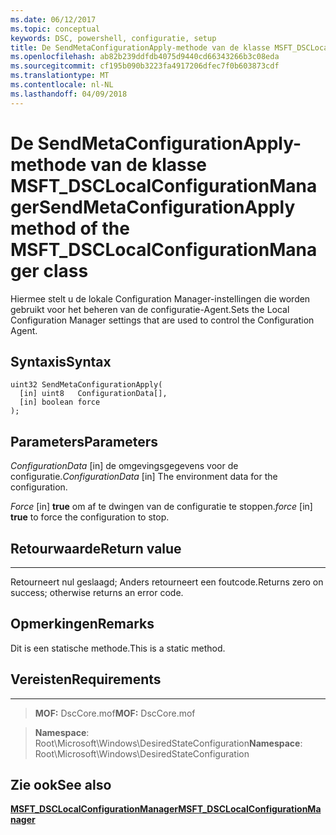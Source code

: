```yaml
---
ms.date: 06/12/2017
ms.topic: conceptual
keywords: DSC, powershell, configuratie, setup
title: De SendMetaConfigurationApply-methode van de klasse MSFT_DSCLocalConfigurationManager
ms.openlocfilehash: ab82b239ddfdb4075d9440cd66343266b3c08eda
ms.sourcegitcommit: cf195b090b3223fa4917206dfec7f0b603873cdf
ms.translationtype: MT
ms.contentlocale: nl-NL
ms.lasthandoff: 04/09/2018
---
```

# <a name="sendmetaconfigurationapply-method-of-the-msftdsclocalconfigurationmanager-class"></a><span data-ttu-id="44c1e-103">De SendMetaConfigurationApply-methode van de klasse MSFT_DSCLocalConfigurationManager</span><span class="sxs-lookup"><span data-stu-id="44c1e-103">SendMetaConfigurationApply method of the MSFT_DSCLocalConfigurationManager class</span></span>

<span data-ttu-id="44c1e-104">Hiermee stelt u de lokale Configuration Manager-instellingen die worden gebruikt voor het beheren van de configuratie-Agent.</span><span class="sxs-lookup"><span data-stu-id="44c1e-104">Sets the Local Configuration Manager settings that are used to control the Configuration Agent.</span></span>

<a name="syntax"></a><span data-ttu-id="44c1e-105">Syntaxis</span><span class="sxs-lookup"><span data-stu-id="44c1e-105">Syntax</span></span>
------

```mof
uint32 SendMetaConfigurationApply(
  [in] uint8   ConfigurationData[],
  [in] boolean force
);
```

<a name="parameters"></a><span data-ttu-id="44c1e-106">Parameters</span><span class="sxs-lookup"><span data-stu-id="44c1e-106">Parameters</span></span>
----------

<span data-ttu-id="44c1e-107">*ConfigurationData* \[in\] de omgevingsgegevens voor de configuratie.</span><span class="sxs-lookup"><span data-stu-id="44c1e-107">*ConfigurationData* \[in\] The environment data for the configuration.</span></span>

<span data-ttu-id="44c1e-108">*Force* \[in\] **true** om af te dwingen van de configuratie te stoppen.</span><span class="sxs-lookup"><span data-stu-id="44c1e-108">*force* \[in\] **true** to force the configuration to stop.</span></span>

## <a name="return-value"></a><span data-ttu-id="44c1e-109">Retourwaarde</span><span class="sxs-lookup"><span data-stu-id="44c1e-109">Return value</span></span>
------------

<span data-ttu-id="44c1e-110">Retourneert nul geslaagd; Anders retourneert een foutcode.</span><span class="sxs-lookup"><span data-stu-id="44c1e-110">Returns zero on success; otherwise returns an error code.</span></span>

## <a name="remarks"></a><span data-ttu-id="44c1e-111">Opmerkingen</span><span class="sxs-lookup"><span data-stu-id="44c1e-111">Remarks</span></span>

<span data-ttu-id="44c1e-112">Dit is een statische methode.</span><span class="sxs-lookup"><span data-stu-id="44c1e-112">This is a static method.</span></span>

## <a name="requirements"></a><span data-ttu-id="44c1e-113">Vereisten</span><span class="sxs-lookup"><span data-stu-id="44c1e-113">Requirements</span></span>
------------
><span data-ttu-id="44c1e-114">**MOF:** DscCore.mof</span><span class="sxs-lookup"><span data-stu-id="44c1e-114">**MOF:** DscCore.mof</span></span>

><span data-ttu-id="44c1e-115">**Namespace**: Root\Microsoft\Windows\DesiredStateConfiguration</span><span class="sxs-lookup"><span data-stu-id="44c1e-115">**Namespace**: Root\Microsoft\Windows\DesiredStateConfiguration</span></span>


## <a name="see-also"></a><span data-ttu-id="44c1e-116">Zie ook</span><span class="sxs-lookup"><span data-stu-id="44c1e-116">See also</span></span>


[<span data-ttu-id="44c1e-117">**MSFT_DSCLocalConfigurationManager**</span><span class="sxs-lookup"><span data-stu-id="44c1e-117">**MSFT_DSCLocalConfigurationManager**</span></span>](msft-dsclocalconfigurationmanager.md)